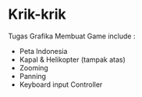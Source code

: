 # Krik-krik

Tugas Grafika
Membuat Game
include :
- Peta Indonesia
- Kapal & Helikopter (tampak atas)
- Zooming
- Panning
- Keyboard input Controller
